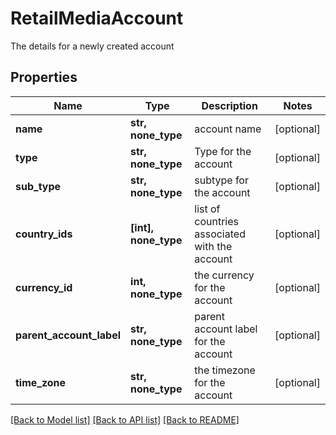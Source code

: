 # RetailMediaAccount

The details for a newly created account

## Properties
Name | Type | Description | Notes
------------ | ------------- | ------------- | -------------
**name** | **str, none_type** | account name | [optional] 
**type** | **str, none_type** | Type for the account | [optional] 
**sub_type** | **str, none_type** | subtype for the account | [optional] 
**country_ids** | **[int], none_type** | list of countries associated with the account | [optional] 
**currency_id** | **int, none_type** | the currency for the account | [optional] 
**parent_account_label** | **str, none_type** | parent account label for the account | [optional] 
**time_zone** | **str, none_type** | the timezone for the account | [optional] 

[[Back to Model list]](../README.md#documentation-for-models) [[Back to API list]](../README.md#documentation-for-api-endpoints) [[Back to README]](../README.md)


